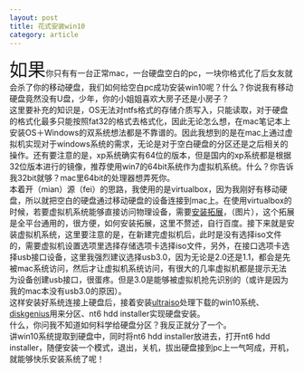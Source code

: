 ```yaml
---
layout: post
title: 花式安装win10
category: article
---
```

<font size='6'>如果</font>你只有有一台正常mac，一台硬盘空白的pc，一块你格式化了后女友就会杀了你的移动硬盘，我们如何给空白pc成功安装win10呢？什么？你说我有移动硬盘竟然没有U盘，少年，你的小姐姐喜欢大房子还是小房子？<br/>
这里要补充的知识是，OS无法对ntfs格式的存储介质写入，只能读取，对于硬盘的格式化最多只能按照fat32的格式去格式化，因此无论怎么想，在mac笔记本上安装OS＋Windows的双系统想法都是不靠谱的。因此我想到的是在mac上通过虚拟机实现对于windows系统的需求，无论是对于空白硬盘的分区还是之后相关的操作。还有要注意的是，xp系统确实有64位的版本，但是国内的xp系统都是根据32位版本进行的镜像，推荐使用win7的64bit系统作为虚拟机系统。什么？你告诉我32bit就够？mac里64bit的处理器想弄死你。<br/>
本着开（mian）源（fei）的思路，我使用的是virtualbox，因为我刚好有移动硬盘，所以就把空白的硬盘通过移动硬盘的设备连接到mac上。在使用virtualbox的时候，若要虚拟机系统能够直接访问物理设备，需要<a href="https://www.virtualbox.org/wiki/Downloads">安装拓展</a>，（图片），这个拓展是全平台通用的，很方便，如何安装拓展，这里不赘述，自行百度。接下来就是安装虚拟机系统，这里要注意的是，在新建完虚拟机后，此时是没有选择iso文件的，需要虚拟机设置选项里选择存储选项卡选择iso文件，另外，在接口选项卡选择usb接口设备，这里我强烈建议选择usb3.0，因为无论是2.0还是1.1，都会是先被mac系统访问，然后才让虚拟机系统访问，有很大的几率虚拟机都是提示无法为设备创建usb接口，很蛋疼。但是3.0是能够被虚拟机抢先识别的（或许是因为我的mac本没有usb3.0的原因）。<br/>
这样安装好系统连接上硬盘后，接着安装<a href="https://cn.ultraiso.net/xiazai.html">ultraiso</a>处理下载的win10系统、<a href="http://www.diskgenius.cn/download.php">diskgenius</a>用来分区、nt6 hdd installer实现硬盘安装。</br>
什么，你问我不知道如何科学给硬盘分区？我反正就分了一个。<br/>
讲win10系统提取到硬盘中，同时将nt6 hdd installer放进去，打开nt6 hdd installer，随便安装一个模式，退出，关机，拔出硬盘接到pc上一气呵成，开机，就能够快乐安装系统了呢！